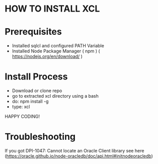 HOW TO INSTALL XCL
===================


# Prerequisites

- Installed sqlcl and configured PATH Variable
- Installed Node Package Manager ( npm ) ( https://nodejs.org/en/download/ ) 


# Install Process

- Download or clone repo
- go to extracted xcl directory using a bash
- do: npm install -g
- type: xcl

HAPPY CODING!

# Troubleshooting

If you got DPI-1047: Cannot locate an Oracle Client library see here (https://oracle.github.io/node-oracledb/doc/api.html#initnodeoracledb)